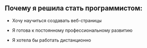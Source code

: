 ## Почему я решила стать программистом:

* Хочу научиться создавать веб-страницы

* Я готова к постоянному профессиональному развитию 

* Я хотела бы работать дистанционно
